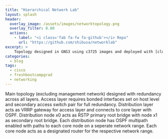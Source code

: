 ```yaml
---
title: "Hierarchical Network Lab"
layout: splash
header:
  overlay_image: /assets/images/networktopology.png
  overlay_filter: 0.80
  actions:
    - label: "<i class='fab fa-fw fa-github'></i> Repo"
      url: "https://github.com/shibusa/networklab"
excerpt: >
    Topology designed in GNS3 using c3725 images and deployed with [cluster](https://github.com/shibusa/cluster)
categories:
  - blog
tags:
  - cisco
  - freshbootcampgrad
  - networking
---
```


Main topology (excluding management network) designed with redundancy across all layers.  Access layer requires bonded interfaces set on host level and secondary access switch pair for full redundancy.  Distribution layer acts as VRRP gateway for access layer and connects to core layer with OSPF.  Distribution node x0 acts as RSTP primary root bridge with node x1 as secondary root bridge.  Each distribution node has OSPF multipath enabled with paths to each core node on a seperate network range.  Each core node acts as a designated router for the respective network range.
